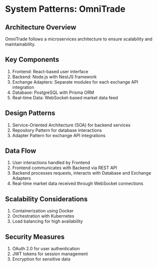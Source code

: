 # System Patterns: OmniTrade

## Architecture Overview

OmniTrade follows a microservices architecture to ensure scalability and maintainability.

## Key Components

1. Frontend: React-based user interface
2. Backend: Node.js with NestJS framework
3. Exchange Adapters: Separate modules for each exchange API integration
4. Database: PostgreSQL with Prisma ORM
5. Real-time Data: WebSocket-based market data feed

## Design Patterns

1. Service-Oriented Architecture (SOA) for backend services
2. Repository Pattern for database interactions
3. Adapter Pattern for exchange API integrations

## Data Flow

1. User interactions handled by Frontend
2. Frontend communicates with Backend via REST API
3. Backend processes requests, interacts with Database and Exchange Adapters
4. Real-time market data received through WebSocket connections

## Scalability Considerations

1. Containerization using Docker
2. Orchestration with Kubernetes
3. Load balancing for high availability

## Security Measures

1. OAuth 2.0 for user authentication
2. JWT tokens for session management
3. Encryption for sensitive data
